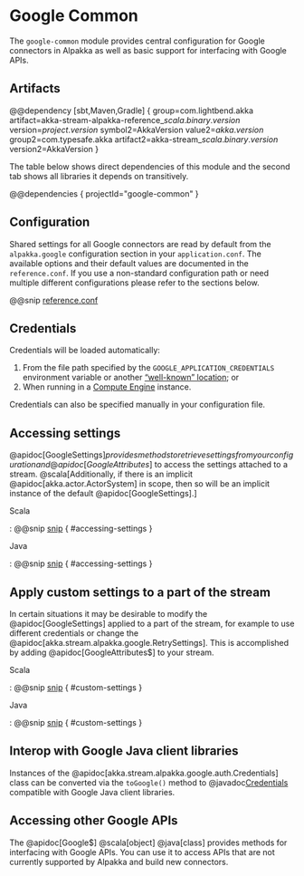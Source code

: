 # Google Common

The `google-common` module provides central configuration for Google connectors in Alpakka as well as basic support for interfacing with Google APIs.

## Artifacts

@@dependency [sbt,Maven,Gradle] {
group=com.lightbend.akka
artifact=akka-stream-alpakka-reference_$scala.binary.version$
version=$project.version$
symbol2=AkkaVersion
value2=$akka.version$
group2=com.typesafe.akka
artifact2=akka-stream_$scala.binary.version$
version2=AkkaVersion
}

The table below shows direct dependencies of this module and the second tab shows all libraries it depends on transitively.

@@dependencies { projectId="google-common" }

## Configuration

Shared settings for all Google connectors are read by default from the `alpakka.google` configuration section in your `application.conf`.
The available options and their default values are documented in the `reference.conf`.
If you use a non-standard configuration path or need multiple different configurations please refer to the sections below.

@@snip [reference.conf](/google-common/src/main/resources/reference.conf)

## Credentials

Credentials will be loaded automatically:

1. From the file path specified by the `GOOGLE_APPLICATION_CREDENTIALS` environment variable or another [“well-known” location](https://medium.com/google-cloud/use-google-cloud-user-credentials-when-testing-containers-locally-acb57cd4e4da); or
2. When running in a [Compute Engine](https://cloud.google.com/compute) instance.

Credentials can also be specified manually in your configuration file.

## Accessing settings

@apidoc[GoogleSettings$] provides methods to retrieve settings from your configuration and @apidoc[GoogleAttributes$] to access the settings attached to a stream.
@scala[Additionally, if there is an implicit @apidoc[akka.actor.ActorSystem] in scope, then so will be an implicit instance of the default @apidoc[GoogleSettings].]

Scala

: @@snip [snip](/google-common/src/test/scala/docs/scaladsl/GoogleCommonDoc.scala) { #accessing-settings }

Java

: @@snip [snip](/google-common/src/test/java/docs/javadsl/GoogleCommonDoc.java) { #accessing-settings }

## Apply custom settings to a part of the stream

In certain situations it may be desirable to modify the @apidoc[GoogleSettings] applied to a part of the stream, for example to use different credentials or change the @apidoc[akka.stream.alpakka.google.RetrySettings].
This is accomplished by adding @apidoc[GoogleAttributes$] to your stream.

Scala

: @@snip [snip](/google-common/src/test/scala/docs/scaladsl/GoogleCommonDoc.scala) { #custom-settings }

Java

: @@snip [snip](/google-common/src/test/java/docs/javadsl/GoogleCommonDoc.java) { #custom-settings }

## Interop with Google Java client libraries

Instances of the @apidoc[akka.stream.alpakka.google.auth.Credentials] class can be converted via the `toGoogle()` method to @javadoc[Credentials](com.google.auth.Credentials) compatible with Google Java client libraries.

## Accessing other Google APIs

The @apidoc[Google$] @scala[object] @java[class] provides methods for interfacing with Google APIs.
You can use it to access APIs that are not currently supported by Alpakka and build new connectors.
